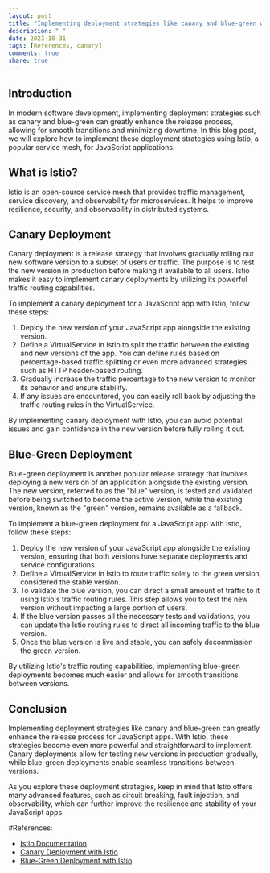 ```yaml
---
layout: post
title: "Implementing deployment strategies like canary and blue-green with Istio for JavaScript apps"
description: " "
date: 2023-10-31
tags: [References, canary]
comments: true
share: true
---
```


## Introduction

In modern software development, implementing deployment strategies such as canary and blue-green can greatly enhance the release process, allowing for smooth transitions and minimizing downtime. In this blog post, we will explore how to implement these deployment strategies using Istio, a popular service mesh, for JavaScript applications.

## What is Istio?

Istio is an open-source service mesh that provides traffic management, service discovery, and observability for microservices. It helps to improve resilience, security, and observability in distributed systems.

## Canary Deployment

Canary deployment is a release strategy that involves gradually rolling out new software version to a subset of users or traffic. The purpose is to test the new version in production before making it available to all users. Istio makes it easy to implement canary deployments by utilizing its powerful traffic routing capabilities.

To implement a canary deployment for a JavaScript app with Istio, follow these steps:

1. Deploy the new version of your JavaScript app alongside the existing version.
2. Define a VirtualService in Istio to split the traffic between the existing and new versions of the app. You can define rules based on percentage-based traffic splitting or even more advanced strategies such as HTTP header-based routing.
3. Gradually increase the traffic percentage to the new version to monitor its behavior and ensure stability.
4. If any issues are encountered, you can easily roll back by adjusting the traffic routing rules in the VirtualService.

By implementing canary deployment with Istio, you can avoid potential issues and gain confidence in the new version before fully rolling it out.

## Blue-Green Deployment

Blue-green deployment is another popular release strategy that involves deploying a new version of an application alongside the existing version. The new version, referred to as the "blue" version, is tested and validated before being switched to become the active version, while the existing version, known as the "green" version, remains available as a fallback.

To implement a blue-green deployment for a JavaScript app with Istio, follow these steps:

1. Deploy the new version of your JavaScript app alongside the existing version, ensuring that both versions have separate deployments and service configurations.
2. Define a VirtualService in Istio to route traffic solely to the green version, considered the stable version.
3. To validate the blue version, you can direct a small amount of traffic to it using Istio's traffic routing rules. This step allows you to test the new version without impacting a large portion of users.
4. If the blue version passes all the necessary tests and validations, you can update the Istio routing rules to direct all incoming traffic to the blue version.
5. Once the blue version is live and stable, you can safely decommission the green version.

By utilizing Istio's traffic routing capabilities, implementing blue-green deployments becomes much easier and allows for smooth transitions between versions.

## Conclusion

Implementing deployment strategies like canary and blue-green can greatly enhance the release process for JavaScript apps. With Istio, these strategies become even more powerful and straightforward to implement. Canary deployments allow for testing new versions in production gradually, while blue-green deployments enable seamless transitions between versions.

As you explore these deployment strategies, keep in mind that Istio offers many advanced features, such as circuit breaking, fault injection, and observability, which can further improve the resilience and stability of your JavaScript apps.

#References:
- [Istio Documentation](https://istio.io/latest/)
- [Canary Deployment with Istio](https://istio.io/latest/docs/tasks/traffic-management/traffic-shifting/#canary-deployments)
- [Blue-Green Deployment with Istio](https://istio.io/latest/docs/tasks/traffic-management/blue-green-deployments/)